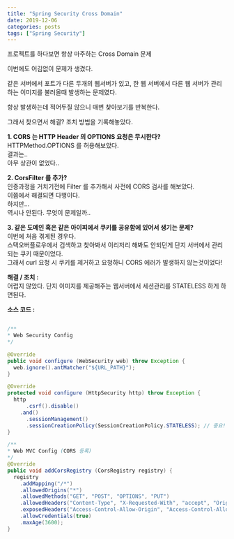 ```yaml
---
title: "Spring Security Cross Domain"
date: 2019-12-06
categories: posts
tags: ["Spring Security"]
---
```

프로젝트를 하다보면 항상 마주하는 Cross Domain 문제

이번에도 어김없이 문제가 생겼다.

같은 서버에서 포트가 다른 두개의 웹서버가 있고,
한 웹 서버에서 다른 웹 서버가 관리하는 이미지를 불러올때 발생하는 문제였다.

항상 발생하는데 적어두질 않으니 매번 찾아보기를 반복한다.

그래서 찾으면서 해결? 조치 방법을 기록해놓았다.

**1. CORS 는 HTTP Header 의 OPTIONS 요청은 무시한다?**
  </br>HTTPMethod.OPTIONS 를 허용해보았다.
  </br>결과는..
  </br>아무 상관이 없었다..

**2. CorsFilter 를 추가?**
  </br>인증과정을 거치기전에 Filter 를 추가해서 사전에 CORS 검사를 해보았다.
  </br>이쯤에서 해결되면 다행이다.
  </br>하지만...
  </br>역시나 안된다. 무엇이 문제일까..

**3. 같은 도메인 혹은 같은 아이피에서 쿠키를 공유함에 있어서 생기는 문제?**
  </br>이번에 처음 겪게된 경우다.
  </br>스택오버플로우에서 검색하고 찾아봐서 이리저리 해봐도 안되던게 단지 서버에서 관리되는 쿠키 때문이었다.
  </br>그래서 curl 요청 시 쿠키를 제거하고 요청하니 CORS 에러가 발생하지 않는것이었다!

**해결 / 조치 :**
  </br>어렵지 않았다. 단지 이미지를 제공해주는 웹서버에서 세션관리를 STATELESS 하게 하면된다.
  
**소스 코드 :**
```java

/**
* Web Security Config
*/

@Override
public void configure (WebSecurity web) throw Exception {
  web.ignore().antMatcher("${URL_PATH}");
}

@Override
protected void configure (HttpSecurity http) throw Exception {
  http
      .csrf().disable()
    .and()
      .sessionManagement()
      .sessionCreationPolicy(SessionCreationPolicy.STATELESS); // 중요!
}

/**
* Web MVC Config (CORS 등록)
*/
@Override
public void addCorsRegistry (CorsRegistry registry) {
  registry
    .addMapping("/*")
    .allowedOrigins("*")
    .allowedMethods("GET", "POST", "OPTIONS", "PUT")
    .allowedHeaders("Content-Type", "X-Requested-With", "accept", "Origin","Access-Control-Request-Method", "Access-Control-Request-Headers")
    .exposedHeaders("Access-Control-Allow-Origin", "Access-Control-Allow-Credentials")
    .allowCredentials(true)
    .maxAge(3600);
}

```